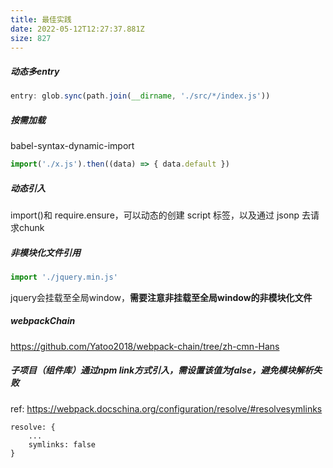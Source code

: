 ```yaml
---
title: 最佳实践
date: 2022-05-12T12:27:37.881Z
size: 827
---
```

##### 动态多entry

```javascript
entry: glob.sync(path.join(__dirname, './src/*/index.js'))
```

##### 按需加载

babel-syntax-dynamic-import

```javascript
import('./x.js').then((data) => { data.default })
```

##### 动态引入

import()和 require.ensure，可以动态的创建 script 标签，以及通过 jsonp 去请求chunk

##### 非模块化文件引用

```javascript
import './jquery.min.js'
```

jquery会挂载至全局window，**需要注意非挂载至全局window的非模块化文件**

##### webpackChain

https://github.com/Yatoo2018/webpack-chain/tree/zh-cmn-Hans

##### 子项目（组件库）通过npm link方式引入，需设置该值为false，避免模块解析失败
ref: https://webpack.docschina.org/configuration/resolve/#resolvesymlinks
```
resolve: {
    ...
    symlinks: false
}
```

